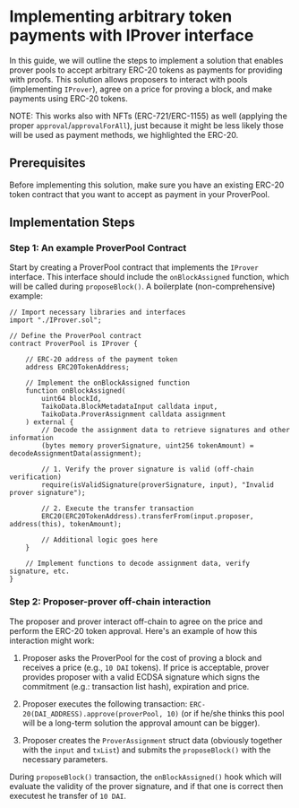 # Implementing arbitrary token payments with IProver interface

In this guide, we will outline the steps to implement a solution that enables prover pools to accept arbitrary ERC-20 tokens as payments for providing with proofs. This solution allows proposers to interact with pools (implementing `IProver`), agree on a price for proving a block, and make payments using ERC-20 tokens.

NOTE: This works also with NFTs (ERC-721/ERC-1155) as well (applying the proper `approval`/`approvalForAll`), just because it might be less likely those will be used as payment methods, we highlighted the ERC-20. 

## Prerequisites

Before implementing this solution, make sure you have an existing ERC-20 token contract that you want to accept as payment in your ProverPool.

## Implementation Steps

### Step 1: An example ProverPool Contract

Start by creating a ProverPool contract that implements the `IProver` interface. This interface should include the `onBlockAssigned` function, which will be called during `proposeBlock()`.
A boilerplate (non-comprehensive) example:

```solidity
// Import necessary libraries and interfaces
import "./IProver.sol";

// Define the ProverPool contract
contract ProverPool is IProver {

    // ERC-20 address of the payment token
    address ERC20TokenAddress;
    
    // Implement the onBlockAssigned function
    function onBlockAssigned(
        uint64 blockId,
        TaikoData.BlockMetadataInput calldata input,
        TaikoData.ProverAssignment calldata assignment
    ) external {
        // Decode the assignment data to retrieve signatures and other information
        (bytes memory proverSignature, uint256 tokenAmount) = decodeAssignmentData(assignment);

        // 1. Verify the prover signature is valid (off-chain verification)
        require(isValidSignature(proverSignature, input), "Invalid prover signature");

        // 2. Execute the transfer transaction
        ERC20(ERC20TokenAddress).transferFrom(input.proposer, address(this), tokenAmount);

        // Additional logic goes here
    }

    // Implement functions to decode assignment data, verify signature, etc.
}
```

### Step 2: Proposer-prover off-chain interaction

The proposer and prover interact off-chain to agree on the price and perform the ERC-20 token approval. Here's an example of how this interaction might work:

1. Proposer asks the ProverPool for the cost of proving a block and receives a price (e.g., `10 DAI` tokens). If price is acceptable, prover provides proposer with a valid ECDSA signature which signs the commitment (e.g.: transaction list hash), expiration and price.

2. Proposer executes the following transaction: `ERC-20(DAI_ADDRESS).approve(proverPool, 10)` (or if he/she thinks this pool will be a long-term solution the approval amount can be bigger).

3. Proposer creates the `ProverAssignment` struct data (obviously together with the `input` and `txList`) and submits the `proposeBlock()` with the necessary parameters.

During `proposeBlock()` transaction, the `onBlockAssigned()` hook which will evaluate the validity of the prover signature, and if that one is correct then executest he transfer of `10 DAI`.